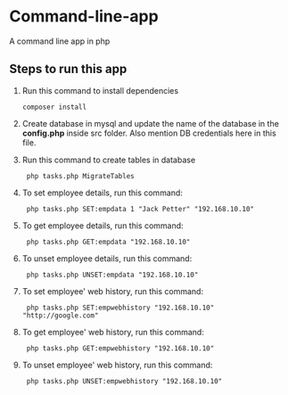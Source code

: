 # Command-line-app
A command line app in php


## Steps to run this app



1. Run this command to install dependencies

	`composer install`
	
1. Create database in mysql and update the name of the database in the **config.php** inside src folder. Also mention DB credentials here in this file.

1. Run this command to create tables in database

        php tasks.php MigrateTables
		
1. To set employee details, run this command:

		php tasks.php SET:empdata 1 "Jack Petter" "192.168.10.10"
		
1. To get employee details, run this command:

		php tasks.php GET:empdata "192.168.10.10"
		
1. To unset employee details, run this command:

		php tasks.php UNSET:empdata "192.168.10.10"	

1. To set employee' web history, run this command:

		php tasks.php SET:empwebhistory "192.168.10.10" "http://google.com"
		
1. To get employee' web history, run this command:

		php tasks.php GET:empwebhistory "192.168.10.10"
		
1. To unset employee' web history, run this command:

		php tasks.php UNSET:empwebhistory "192.168.10.10"